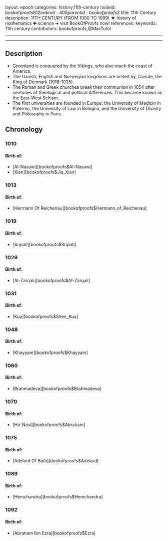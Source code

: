 layout: epoch
categories: history,11th-century
nodeid: bookofproofs$612
orderid: 400
parentid: bookofproofs$2
title: 11th Century
description: 11TH CENTURY (FROM 1000 TO 1099) ★ history of mathematics ✚ science ➜ visit BookOfProofs now!
references: 
keywords: 11th century
contributors: bookofproofs,@MacTutor

---


---
## Description 
* Greenland is conquered by the Vikings, who also reach the coast of America.
* The Danish, English and Norwegian kingdoms are united by, Canute, the King of Denmark (1018-1035).
* The Roman and Greek churches break their communion in 1054 after centuries of theological and political differences. This became known as the East-West Schism.
* The first universities are founded in Europe: the University of Medicin in Palermo, the University of Law in Bologna, and the University of Divinity and Philosophy in Paris.

## Chronology

### 1010
#### Birth of:
* [Al-Nasawi][bookofproofs$Al-Nasawi]
* [Xian][bookofproofs$Jia_Xian]

### 1013
#### Birth of:
* [Hermann Of Reichenau][bookofproofs$Hermann_of_Reichenau]

### 1019
#### Birth of:
* [Sripati][bookofproofs$Sripati]

### 1029
#### Birth of:
* [Al-Zarqali][bookofproofs$Al-Zarqali]

### 1031
#### Birth of:
* [Kua][bookofproofs$Shen_Kua]

### 1048
#### Birth of:
* [Khayyam][bookofproofs$Khayyam]

### 1060
#### Birth of:
* [Brahmadeva][bookofproofs$Brahmadeva]

### 1070
#### Birth of:
* [Ha-Nasi][bookofproofs$Abraham]

### 1075
#### Birth of:
* [Adelard Of Bath][bookofproofs$Adelard]

### 1089
#### Birth of:
* [Hemchandra][bookofproofs$Hemchandra]

### 1092
#### Birth of:
* [Abraham Ibn Ezra][bookofproofs$Ezra]
